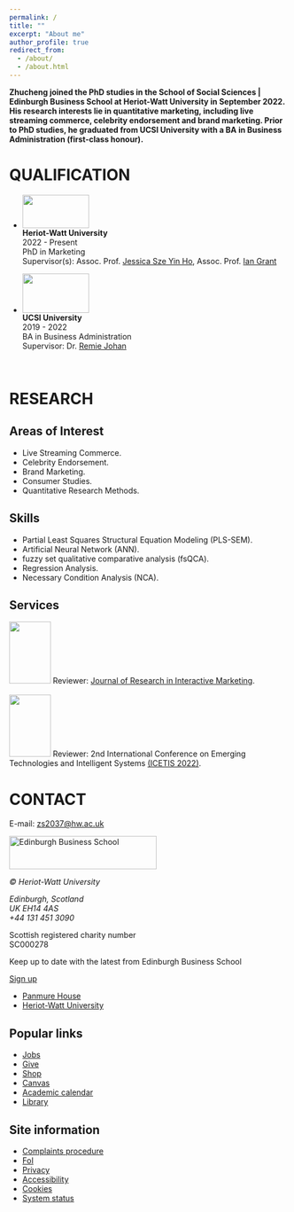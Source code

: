 ```yaml
---
permalink: /
title: ""
excerpt: "About me"
author_profile: true
redirect_from: 
  - /about/
  - /about.html
---
```


<b>Zhucheng joined the PhD studies in the School of Social Sciences | Edinburgh Business School at Heriot-Watt University in September 2022.
His research interests lie in quantitative marketing, including live streaming commerce, celebrity endorsement and brand marketing.
Prior to PhD studies, he graduated from UCSI University with a BA in Business Administration (first-class honour).</b>

QUALIFICATION
=====
- <img width="120" height="60" src="https://zhuchengshao.github.io/images/HWU2.jpg"/> <br>
  <b>Heriot-Watt University </b> <br>
  2022 - Present <br>
  PhD in Marketing <br>
  Supervisor(s): Assoc. Prof. [Jessica Sze Yin Ho](https://www.hw.ac.uk/ebs/people/faculty/jessica-sze-yin-ho.htm), Assoc. Prof. [Ian Grant](https://www.hw.ac.uk/ebs/people/faculty/ian-grant.htm) <br>

- <img width="120" height="71" src="https://zhuchengshao.github.io/images/UCSI2.jpg"/> <br>
  <b>UCSI University </b> <br>
  2019 - 2022 <br>
  BA in Business Administration <br>
  Supervisor: Dr. [Remie Johan](https://www.ucsiuniversity.edu.my/dr-mohd-remie-mohd-johan) <br>

<br>

RESEARCH
======

Areas of Interest
-----
- Live Streaming Commerce.
- Celebrity Endorsement.
- Brand Marketing.
- Consumer Studies.
- Quantitative Research Methods.

Skills
-----
- Partial Least Squares Structural Equation Modeling (PLS-SEM).
- Artificial Neural Network (ANN).
- fuzzy set qualitative comparative analysis (fsQCA).
- Regression Analysis.
- Necessary Condition Analysis (NCA).

Services
-----
<img width="74.7" height="112" src="https://zhuchengshao.github.io/images/JRIM.jpg"/> Reviewer: [Journal of Research in Interactive Marketing](https://www.emerald.com/insight/publication/issn/2040-7122). <br>
<br>
<img width="74.7" height="112" src="https://zhuchengshao.github.io/images/ICETIS.jpg"/> Reviewer: 2nd International Conference on Emerging Technologies and Intelligent Systems [(ICETIS 2022)](https://icetis2022.asrin.org/).<br>

CONTACT
======
E-mail: zs2037@hw.ac.uk

</script>
</main>
<!--noindex-->
<div class="hw-2020">
<div class="py-10"></div>
<footer class="hw_footer">
<div class="background--grey-dark">
<div class="container-fluid colour--light-base pt-6 pt-lg-8 pb-4 pb-lg-6">
<div class="row">
<div class="col-xs-12 col-lg-11 offset-lg-1 pb-lg-4 d-flex justify-content-center justify-content-lg-start">
<img src="https://www.hw.ac.uk/ebs/assets/img/logo-ebs.svg" class="d-block d-lg-inline mx-auto mx-lg-0 my-4" loading="lazy" alt="Edinburgh Business School" width="266" height="60">
</div>
</div>
<div class="row">
<div class="col-xs-12 offset-lg-1 col-lg-3">
<div class="rte-container type-regular">
<address>
<p>&copy; Heriot-Watt University</p>
<p>
Edinburgh, Scotland<br>UK EH14 4AS<br>+44 131 451 3090
</p>
</address>
<p>
Scottish registered charity number<br>
SC000278
</p>
</div>
<div class="d-lg-none border-top--ebs-accent mt-4"></div>
</div>
<div class="col-xs-12 col-lg-3 text-center text-lg-left">
<div class="rte-container type-regular">
<p>Keep up to date with the latest from Edinburgh Business School</p>
</div>
<a href="/ebs/contact.htm" class="hw_button mt-3 hw_button--ebs-light">
Sign up
</a>
</div>
<div class="col-xs-12 offset-lg-1 col-lg-3 pt-4 pb-2 py-lg-0">
<ul class="rte-container type-regular text-center text-lg-right hw_footer__external-links list-unstyled">
<li class="my-3">
<a href="https://www.panmurehouse.org/" target="_blank" rel="noopener" aria-label="Panmure House">
Panmure House
<span class="fa-regular fa-arrow-up-right-from-square ml-1"></span>
</a>
</li>
<li class="my-3">
<a href="https://www.hw.ac.uk/" aria-label="Heriot-Watt University">
Heriot-Watt University
</a>
</li>
</ul>
</div>
</div>
<div class="row d-none d-lg-flex">
<div class="col-lg-10 offset-lg-1">
<div class="border-top--ebs-accent"></div>
</div>
</div>
<div class="row">
<div class="col-lg-5 offset-lg-1 pt-4 pb-4 pb-lg-0">
<div class="d-flex justify-content-center justify-content-lg-start align-items-center">
<a href="https://www.linkedin.com/school/edinburgh-business-school/" class="d-block mx-2 mr-lg-2 ml-lg-0 hw_footer__social hw_footer__social--ebs" aria-label="LinkedIn" target="_blank" rel="noopener">
<span class="fa-stack fa-lg">
<span class="fa-solid fa-circle fa-stack-2x fa-inverse"></span>
<span class="fab fa-linkedin-in fa-stack-1x colour--grey-dark" title="LinkedIn"></span>
</span>
</a>
<a href="https://www.facebook.com/EdinburghBusinessSchool" class="d-block mx-2 mr-lg-2 ml-lg-0 hw_footer__social hw_footer__social--ebs" aria-label="Facebook" target="_blank" rel="noopener">
<span class="fa-stack fa-lg">
<span class="fa-solid fa-circle fa-stack-2x fa-inverse"></span>
<span class="fab fa-facebook-f fa-stack-1x colour--grey-dark" title="Facebook"></span>
</span>
</a>
<a href="https://twitter.com/ebs_global" class="d-block mx-2 mr-lg-2 ml-lg-0 hw_footer__social hw_footer__social--ebs" aria-label="Twitter" target="_blank" rel="noopener">
<span class="fa-stack fa-lg">
<span class="fa-solid fa-circle fa-stack-2x fa-inverse"></span>
<span class="fa-brands fa-twitter fa-stack-1x colour--grey-dark" title="Twitter"></span>
</span>
</a>
<a href="https://www.youtube.com/user/hwebsglobal/" class="d-block mx-2 mr-lg-2 ml-lg-0 hw_footer__social hw_footer__social--ebs" aria-label="YouTube" target="_blank" rel="noopener">
<span class="fa-stack fa-lg">
<span class="fa-solid fa-circle fa-stack-2x fa-inverse"></span>
<span class="fab fa-youtube fa-stack-1x colour--grey-dark" title="YouTube"></span>
</span>
</a>
</div>
</div>
<div class="col-lg-4 offset-lg-1">
<div class="overflow-hidden text-center">
<h2 class="d-md-none h4 mt-4">Popular links</h2>
<ul class="hw_footer__navigation flex-column flex-md-row">
<li>
<a href="https://enzj.fa.em3.oraclecloud.com/hcmUI/CandidateExperience/en/sites/CX/" class="py-md-0 py-3" target="_blank" rel="noopener">
Jobs
</a>
</li>
<li>
<a href="https://www.hw.ac.uk/alumni/giving-back.htm" class="py-md-0 py-3">
Give
</a>
</li>
<li>
<a href="https://hwshop.co.uk/" class="py-md-0 py-3" target="_blank" rel="noopener">
Shop
</a>
</li>
<li>
<a href="https://canvas.hw.ac.uk/" class="py-md-0 py-3" target="_blank" rel="noopener">
Canvas
</a>
</li>
<li>
<a href="https://www.hw.ac.uk/study/apply/uk/academic-calendar.htm" class="py-md-0 py-3">
Academic calendar
</a>
</li>
<li>
<a href="https://www.hw.ac.uk/uk/services/information-services.htm" class="py-md-0 py-3">
Library
</a>
</li>
</ul>
<h2 class="d-md-none h4 mt-4">Site information</h2>
<ul class="hw_footer__navigation flex-column flex-md-row">
<li>
<a href="https://www.hw.ac.uk/uk/about/policies/complaints.htm" class="py-md-0 py-3">
Complaints procedure
</a>
</li>
<li>
<a href="https://www.hw.ac.uk/uk/services/information-governance/access/freedom-information.htm" class="py-md-0 py-3">
FoI
</a>
</li>
<li>
<a href="https://www.hw.ac.uk/uk/services/information-governance/protect/privacy-and-your-data-rights.htm" class="py-md-0 py-3">
Privacy
</a>
</li>
<li>
<a href="https://www.hw.ac.uk/uk/about/policies/accessibility.htm" class="py-md-0 py-3">
Accessibility
</a>
</li>
<li>
<a href="https://www.hw.ac.uk/uk/about/policies/cookies.htm" class="py-md-0 py-3">
Cookies
</a>
</li>
<li>
<a href="https://www.hwstatus.info/" class="py-md-0 py-3" target="_blank" rel="noopener">
System status
</a>
</li>
</ul>
</div>
</div>
</div>
</div>
</div>
<div class="hw_footer__up hw_footer__up--ebs">
<a href="#top" class="h-100" aria-label="Back to top" data-scroll-to>
<span class="fa-stack fa-2x">
<span class="fa-solid fa-circle fa-stack-2x colour--grey-dark"></span>
<span class="fa-solid fa-arrow-up fa-stack-1x fa-inverse"></span>
</span>
</a>
</div>
</footer>
</div>
<script src="https://www.hw.ac.uk/dist/assets/js/jquery-3.6.0.min.js"></script>
<script src="https://www.hw.ac.uk/includes/dist/js/main-modern-20220405.min.js" defer></script>
<script src="/dist/assets/js/typeahead.bundle.min.js" defer></script>
<script src="/dist/assets/js/handlebars.min-v4.7.7.js" defer></script>
<script src="/dist/assets/js/funnelback.autocompletion-2.6.0.js" defer></script>
